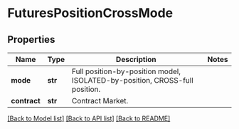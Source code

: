 # FuturesPositionCrossMode

## Properties
Name | Type | Description | Notes
------------ | ------------- | ------------- | -------------
**mode** | **str** | Full position-by-position model, ISOLATED-by-position, CROSS-full position. | 
**contract** | **str** | Contract Market. | 

[[Back to Model list]](../README.md#documentation-for-models) [[Back to API list]](../README.md#documentation-for-api-endpoints) [[Back to README]](../README.md)


